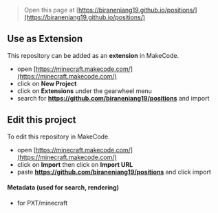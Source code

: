 
> Open this page at [https://biraneniang19.github.io/positions/](https://biraneniang19.github.io/positions/)

## Use as Extension

This repository can be added as an **extension** in MakeCode.

* open [https://minecraft.makecode.com/](https://minecraft.makecode.com/)
* click on **New Project**
* click on **Extensions** under the gearwheel menu
* search for **https://github.com/biraneniang19/positions** and import

## Edit this project

To edit this repository in MakeCode.

* open [https://minecraft.makecode.com/](https://minecraft.makecode.com/)
* click on **Import** then click on **Import URL**
* paste **https://github.com/biraneniang19/positions** and click import

#### Metadata (used for search, rendering)

* for PXT/minecraft
<script src="https://makecode.com/gh-pages-embed.js"></script><script>makeCodeRender("{{ site.makecode.home_url }}", "{{ site.github.owner_name }}/{{ site.github.repository_name }}");</script>
